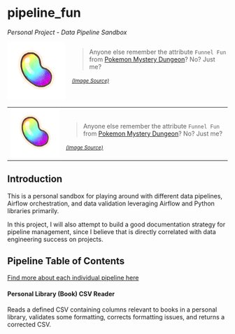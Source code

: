 # pipeline_fun
_Personal Project - Data Pipeline Sandbox_

<div style="display: flex; align-items: flex-start;">

  <div style="margin-right: 16px;">
    <img src="Pipeline_Documentation/images/rainbow_gummi_illustration.png" alt="Pokemon Mystery Dungeon Rainbow Gummi" width="250">
  </div>

  <div>
    <blockquote>Anyone else remember the attribute <code>Funnel Fun</code> from <a href="https://mysterydungeon.pokemon.com/en-us/">Pokemon Mystery Dungeon</a>? No? Just me?</blockquote>
    <small><em><a href="https://bulbapedia.bulbagarden.net/wiki/Gummi#/media/File:Rainbow_Gummi_artwork_RTDX.png">(Image Source)</a></em></small>
  </div>
</div>

<table>
  <tr>
    <td>
      <img src="Pipeline_Documentation/images/rainbow_gummi_illustration.png" alt="Pokemon Mystery Dungeon Rainbow Gummi" width="250">
    </td>
    <td>
      <blockquote>Anyone else remember the attribute <code>Funnel Fun</code> from <a href="https://mysterydungeon.pokemon.com/en-us/">Pokemon Mystery Dungeon</a>? No? Just me?</blockquote>
      <small><em><a href="https://bulbapedia.bulbagarden.net/wiki/Gummi#/media/File:Rainbow_Gummi_artwork_RTDX.png">(Image Source)</a></em></small>
    </td>
  </tr>
</table>

## Introduction
This is a personal sandbox for playing around with different data pipelines, Airflow orchestration, and data validation leveraging Airflow and Python libraries primarily.

In this project, I will also attempt to build a good documentation strategy for pipeline management, since I believe that is directly correlated with data engineering success on projects.

## Pipeline Table of Contents
[Find more about each individual pipeline here](Pipeline_Documentation)

#### Personal Library (Book) CSV Reader
Reads a defined CSV containing columns relevant to books in a personal library, validates some formatting, corrects formatting issues, and returns a corrected CSV.
